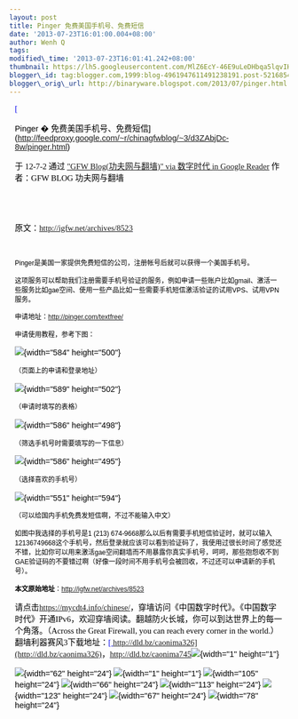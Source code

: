 ```yaml
--- 
layout: post 
title: Pinger 免费美国手机号、免费短信 
date: '2013-07-23T16:01:00.004+08:00' 
author: Wenh Q
tags:
modified\_time: '2013-07-23T16:01:41.242+08:00' 
thumbnail: https://lh5.googleusercontent.com/MlZ6EcY-46E9uLeDHbqa5lqvIHGlzrPC2YJ81fBwSmOqxLd-AFMIpDbY-rVEjlw1zA\_27RcViwjp0--OfLTVfSbhnUAxcAo5z9Bi2mRZjQFT4sDwjhE=s72-c
blogger\_id: tag:blogger.com,1999:blog-4961947611491238191.post-5216854941205647912
blogger\_orig\_url: http://binaryware.blogspot.com/2013/07/pinger.html
---
```

<div
style="color: black; direction: ltr; font-family: &quot;Arial&quot;; font-size: 11pt; margin-bottom: 0; margin-left: 7.5pt; margin-right: 7.5pt; margin-top: 0; padding: 0;">

<span
style="color: #0000ee; font-family: &quot;Verdana&quot;; text-decoration: underline;">[

Pinger �
免费美国手机号、免费短信](http://feedproxy.google.com/~r/chinagfwblog/~3/d3ZAbjDc-8w/pinger.html)</span>

</div>

<div
style="color: black; direction: ltr; font-family: &quot;Arial&quot;; font-size: 11pt; margin-bottom: 0; margin-left: 7.5pt; margin-right: 7.5pt; margin-top: 0; padding-bottom: 8pt; padding-left: 0; padding-right: 0; padding-top: 0;">

<span style="font-family: &quot;Verdana&quot;;">于 12-7-2 通过
</span><span
style="color: #0000ee; font-family: &quot;Verdana&quot;; text-decoration: underline;">["GFW
Blog(功夫网与翻墙)" via 数字时代 in Google
Reader](http://feeds2.feedburner.com/chinagfwblog)</span><span
style="font-family: &quot;Verdana&quot;;"> 作者：GFW BLOG
功夫网与翻墙</span>

</div>

<div
style="color: black; direction: ltr; font-family: &quot;Arial&quot;; font-size: 11pt; height: 11pt; margin-bottom: 0; margin-left: 7.5pt; margin-right: 7.5pt; margin-top: 0; padding: 0;">

<span style="font-family: &quot;Verdana&quot;;"></span>

</div>

<div
style="color: black; direction: ltr; font-family: &quot;Arial&quot;; font-size: 11pt; margin-bottom: 0; margin-left: 7.5pt; margin-right: 7.5pt; margin-top: 0; padding: 0;">

<span style="font-family: &quot;Verdana&quot;;">原文：</span><span
style="color: #0000ee; font-family: &quot;Verdana&quot;; text-decoration: underline;"><http://igfw.net/archives/8523></span>

</div>

<div
style="color: black; direction: ltr; font-family: &quot;Arial&quot;; font-size: 11pt; height: 11pt; margin-bottom: 0; margin-left: 7.5pt; margin-right: 7.5pt; margin-top: 0; padding: 0;">

<span
style="color: #0000ee; font-family: &quot;Verdana&quot;; text-decoration: underline;">[](http://igfw.net/archives/8523)</span>

</div>

<div
style="color: black; direction: ltr; font-family: &quot;Arial&quot;; font-size: 11pt; margin-bottom: 0; margin-left: 7.5pt; margin-right: 7.5pt; margin-top: 0; padding: 0;">

<span
style="font-size: 9pt;">Pinger是美国一家提供免费短信的公司，注册帐号后就可以获得一个美国手机号。</span>

</div>

<div
style="color: black; direction: ltr; font-family: &quot;Arial&quot;; font-size: 11pt; margin-bottom: 0; margin-left: 7.5pt; margin-right: 7.5pt; margin-top: 0; padding: 0;">

<span
style="font-size: 9pt;">这项服务可以帮助我们注册需要手机号验证的服务，例如申请一些账户比如gmail、激活一些服务比如gae空间、使用一些产品比如一些需要手机短信激活验证的试用VPS、试用VPN服务。</span>

</div>

<div
style="color: black; direction: ltr; font-family: &quot;Arial&quot;; font-size: 11pt; margin-bottom: 0; margin-left: 7.5pt; margin-right: 7.5pt; margin-top: 0; padding: 0;">

<span style="font-size: 9pt;">申请地址：</span><span
style="color: #0000ee; font-size: 9pt; text-decoration: underline;"><http://pinger.com/textfree/></span>

</div>

<div
style="color: black; direction: ltr; font-family: &quot;Arial&quot;; font-size: 11pt; margin-bottom: 0; margin-left: 7.5pt; margin-right: 7.5pt; margin-top: 0; padding: 0;">

<span style="font-size: 9pt;">申请使用教程，参考下图：</span>

</div>

<div
style="color: black; direction: ltr; font-family: &quot;Arial&quot;; font-size: 11pt; margin-bottom: 0; margin-left: 7.5pt; margin-right: 7.5pt; margin-top: 0; padding: 0;">

![](https://lh5.googleusercontent.com/MlZ6EcY-46E9uLeDHbqa5lqvIHGlzrPC2YJ81fBwSmOqxLd-AFMIpDbY-rVEjlw1zA_27RcViwjp0--OfLTVfSbhnUAxcAo5z9Bi2mRZjQFT4sDwjhE){width="584"
height="500"}

</div>

<div
style="color: black; direction: ltr; font-family: &quot;Arial&quot;; font-size: 11pt; margin-bottom: 0; margin-left: 7.5pt; margin-right: 7.5pt; margin-top: 0; padding: 0;">

<span style="font-size: 9pt;">（页面上的申请和登录地址）</span>

</div>

<div
style="color: black; direction: ltr; font-family: &quot;Arial&quot;; font-size: 11pt; margin-bottom: 0; margin-left: 7.5pt; margin-right: 7.5pt; margin-top: 0; padding: 0;">

![](https://lh5.googleusercontent.com/46nKjeQShQ2ipP8zDNfAAMWbcbZLy7jyMv0qch-oFjKOADAErqDWPkVP4TpMQPt4PD-ZRXGYi2lrNCM3DvEpM6LbQWOjlK5lxNtZ_5OIfbBuXlA3Vgc){width="589"
height="502"}

</div>

<div
style="color: black; direction: ltr; font-family: &quot;Arial&quot;; font-size: 11pt; margin-bottom: 0; margin-left: 7.5pt; margin-right: 7.5pt; margin-top: 0; padding: 0;">

<span style="font-size: 9pt;">（申请时填写的表格）</span>

</div>

<div
style="color: black; direction: ltr; font-family: &quot;Arial&quot;; font-size: 11pt; margin-bottom: 0; margin-left: 7.5pt; margin-right: 7.5pt; margin-top: 0; padding: 0;">

![](https://lh6.googleusercontent.com/6mjoPLEHt1hQGpvvCtb1tFuaxuQpa_hBaMNtCSupBRVxK6Qg9vQDQvZ0og0CAWGxdZJtmzkAXa8Df6RECA0nmeekA5OXRg9U07VJn1Rq7jDultD2z68){width="586"
height="498"}

</div>

<div
style="color: black; direction: ltr; font-family: &quot;Arial&quot;; font-size: 11pt; margin-bottom: 0; margin-left: 7.5pt; margin-right: 7.5pt; margin-top: 0; padding: 0;">

<span style="font-size: 9pt;">（筛选手机号时需要填写的一下信息）</span>

</div>

<div
style="color: black; direction: ltr; font-family: &quot;Arial&quot;; font-size: 11pt; margin-bottom: 0; margin-left: 7.5pt; margin-right: 7.5pt; margin-top: 0; padding: 0;">

![](https://lh3.googleusercontent.com/ME3WL7llZmZkQUeS56dYzUJwFEAtOpgnFzgtPz_SBvuNXW0X2UWReWpLA-dPJA7-9Dy9Adbs1ygaOgsOwxW9MQ4MI24UHeMpQ8-VF6bbCsJQiaEC-LA){width="586"
height="495"}

</div>

<div
style="color: black; direction: ltr; font-family: &quot;Arial&quot;; font-size: 11pt; margin-bottom: 0; margin-left: 7.5pt; margin-right: 7.5pt; margin-top: 0; padding: 0;">

<span style="font-size: 9pt;">（选择喜欢的手机号）</span>

</div>

<div
style="color: black; direction: ltr; font-family: &quot;Arial&quot;; font-size: 11pt; margin-bottom: 0; margin-left: 7.5pt; margin-right: 7.5pt; margin-top: 0; padding: 0;">

![](https://lh5.googleusercontent.com/9SE8VZ-HTODK3AVFdqwod2GS_hnZh7iOq_M8tYfu-ZW6M94t4o442EUJT1jpF6QrwtYGqabTYD_T5XBdIs5ESJ1DrdidpCBk_lm45uu3AFsMrzAK3jM){width="551"
height="594"}

</div>

<div
style="color: black; direction: ltr; font-family: &quot;Arial&quot;; font-size: 11pt; margin-bottom: 0; margin-left: 7.5pt; margin-right: 7.5pt; margin-top: 0; padding: 0;">

<span
style="font-size: 9pt;">（可以给国内手机免费发短信啊，不过不能输入中文）</span>

</div>

<div
style="color: black; direction: ltr; font-family: &quot;Arial&quot;; font-size: 11pt; margin-bottom: 0; margin-left: 7.5pt; margin-right: 7.5pt; margin-top: 0; padding: 0;">

<span style="font-size: 9pt;">如图中我选择的手机号是1 (213)
674-9668那么以后有需要手机短信验证时，就可以输入12136749668这个手机号，然后登录就应该可以看到验证码了，我使用过很长时间了感觉还不错，比如你可以用来激活gae空间翻墙而不用暴露你真实手机号，呵呵，那些抱怨收不到GAE验证码的不要错过啊（好像一段时间不用手机号会被回收，不过还可以申请新的手机号）。</span>

</div>

<div
style="color: black; direction: ltr; font-family: &quot;Arial&quot;; font-size: 11pt; margin-bottom: 0; margin-left: 7.5pt; margin-right: 7.5pt; margin-top: 0; padding: 0;">

<span
style="font-size: 9pt; font-weight: bold;">本文原始地址</span><span
style="font-size: 9pt;">：</span><span
style="color: #1155cc; font-size: 9pt; text-decoration: underline;"><http://igfw.net/archives/8523></span>

</div>

<div
style="color: black; direction: ltr; font-family: &quot;Arial&quot;; font-size: 11pt; margin-bottom: 0; margin-left: 7.5pt; margin-right: 7.5pt; margin-top: 0; padding: 0;">

<span style="font-family: &quot;Verdana&quot;;">请点击</span><span
style="color: #0000ee; font-family: &quot;Verdana&quot;; text-decoration: underline;"><https://mycdt4.info/chinese/></span><span
style="font-family: &quot;Verdana&quot;;">，穿墙访问《中国数字时代》。《中国数字时代》开通IPv6，欢迎穿墙阅读。翻越防火长城，你可以到达世界上的每一个角落。（Across
the Great Firewall, you can reach every corner in the
world.）翻墙利器赛风3下载地址：</span><span
style="color: #0000ee; font-family: &quot;Verdana&quot;; text-decoration: underline;">[ http://dld.bz/caonima326](http://dld.bz/caonima326)</span><span
style="font-family: &quot;Verdana&quot;;">，</span><span
style="color: #0000ee; font-family: &quot;Verdana&quot;; text-decoration: underline;"><http://dld.bz/caonima745></span>![](https://lh3.googleusercontent.com/9If_wrM0rWgOBWd3y8G2E-uVHBvLQ8FbeUVJ9VqjBhkh3jdePvxsEqNHo0uWu7BXU1sfDq7ghsSS7MeImkETlB0iCWN5EEWQ1YcsBCIQFMOdr_ai4P4){width="1"
height="1"}

</div>

<div
style="color: black; direction: ltr; font-family: &quot;Arial&quot;; font-size: 11pt; margin-bottom: 0; margin-left: 7.5pt; margin-right: 7.5pt; margin-top: 0; padding: 0;">

![](https://lh3.googleusercontent.com/aWT3zjAUuzEJYsKSnW8nR8sgjRjYq2ly4uyVdwGSCso9C3nrdPhIHpmnozTVuGS0k2pjE0N7FQT3SqIGKw4j7VB4BneU_WhrvzurPUzrYffjgopxav8){width="62"
height="24"}<span
style="font-family: &quot;Verdana&quot;;"> </span>![](https://lh5.googleusercontent.com/JAZjh5Fp_ztturXXHb2HtRNOw7fYy1sRPEK5GR5zyTUx_JKPJnAZCu5GfvR1WCDdGw88X2gxbk2H9khM25gjtf3Cg5cClvSeMwzPO3E4qkxEzyf4m6g){width="1"
height="1"}<span
style="font-family: &quot;Verdana&quot;;"> </span>![](https://lh5.googleusercontent.com/6YIcfxfd2mxc3zkLnWVS05TU2wnsQqLr_qr68wwihknBd4ANjk_WjEKAwSx9X0NM3hPD4nVs1l0GooqR7pzzPP1iMgwdGWUxrFkmMB3LMi9JJRS2_xg){width="105"
height="24"}<span
style="font-family: &quot;Verdana&quot;;"> </span>![](https://lh3.googleusercontent.com/cHw9U-xm5MiRDI1oyZ-qXxGxRqnvQVjiJfrJaLfLRGZIhlDeDqnJeV7lQ7T_X93iGZiNtupoPUQlEujLs_sJkFvO00gLMt-bn-GP_9XQmGytHWLkvXw){width="66"
height="24"}<span
style="font-family: &quot;Verdana&quot;;"> </span>![](https://lh6.googleusercontent.com/gfaPupGeuCb66wL9wlM242xZZjYCx0zlGgwBL9tTbTfjd_o5KY5gQcP_uXAClI_rFMzFWJxYZUlzZY8N-TtsKb2npMe4y57SymdRH-p-SmBeYdwYHZU){width="113"
height="24"}<span
style="font-family: &quot;Verdana&quot;;"> </span>![](https://lh4.googleusercontent.com/4NvmdW6n9zi54Zc2CKvoptnfyPNq0Sgf4C5UO-d_BTgdxfQo36uxHq-W-_S2qxJdsW-at_kDiy7WDR6vkwxMIkPHcrVpRQJm52diXwp1hBnPeitajds){width="123"
height="24"}<span
style="font-family: &quot;Verdana&quot;;"> </span>![](https://lh5.googleusercontent.com/nPCrZbGlw2kdPyyl5HPj-N2aZuSgJ5-HVRx5oW5QLEHL6MpvUjQOdHUJcVSVhVrmiHjbWKi78Bh2CmineeIJTTqDwiOxYCYZZqp5uA3N8eZZKK5TUQA){width="67"
height="24"}<span
style="font-family: &quot;Verdana&quot;;"> </span>![](https://lh6.googleusercontent.com/X7JF-rrod3q9KaXMK29ZhoOyJrzzZ3c6lg2_hh9Z6cpSxi8MWrkjXoL6gvYnWcCXlTCZTRwKrApHpFfTeaskvcxlzTWxpJxJm6WbKKwBODMOUXM2U6I){width="78"
height="24"}

</div>
